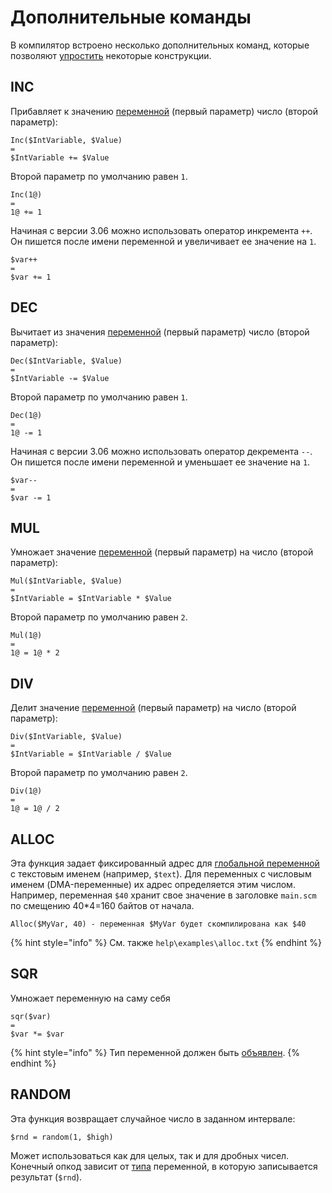 # Дополнительные команды

В компилятор встроено несколько дополнительных команд, которые позволяют [упростить](https://ru.wikipedia.org/wiki/%D0%A1%D0%B8%D0%BD%D1%82%D0%B0%D0%BA%D1%81%D0%B8%D1%87%D0%B5%D1%81%D0%BA%D0%B8%D0%B9_%D1%81%D0%B0%D1%85%D0%B0%D1%80) некоторые конструкции.

## INC

Прибавляет к значению [переменной](variables.md) \(первый параметр\) число \(второй параметр\):

```text
Inc($IntVariable, $Value)
=
$IntVariable += $Value
```

Второй параметр по умолчанию равен `1`.

```text
Inc(1@)
=
1@ += 1
```

Начиная с версии 3.06 можно использовать оператор инкремента `++`. Он пишется после имени переменной и увеличивает ее значение на `1`.

```text
$var++
=
$var += 1
```

## DEC

Вычитает из значения [переменной](variables.md) \(первый параметр\) число \(второй параметр\):

```text
Dec($IntVariable, $Value)
=
$IntVariable -= $Value
```

Второй параметр по умолчанию равен `1`.

```text
Dec(1@)
=
1@ -= 1
```

Начиная с версии 3.06 можно использовать оператор декремента `--`. Он пишется после имени переменной и уменьшает ее значение на `1`.

```text
$var--
=
$var -= 1
```

## MUL

Умножает значение [переменной](variables.md) \(первый параметр\) на число \(второй параметр\):

```text
Mul($IntVariable, $Value)
=
$IntVariable = $IntVariable * $Value
```

Второй параметр по умолчанию равен `2`.

```text
Mul(1@)
=
1@ = 1@ * 2
```

## DIV

Делит значение [переменной](variables.md) \(первый параметр\) на число \(второй параметр\):

```text
Div($IntVariable, $Value)
=
$IntVariable = $IntVariable / $Value
```

Второй параметр по умолчанию равен `2`.

```text
Div(1@)
=
1@ = 1@ / 2
```

## ALLOC 

Эта функция задает фиксированный адрес для [глобальной переменной](variables.md#globalnye-peremennye) с текстовым именем \(например, `$text`\). Для переменных с числовым именем \(DMA-переменные\) их адрес определяется этим числом. Например, переменная `$40` хранит свое значение в заголовке `main.scm` по смещению 40\*4=160 байтов от начала.

```text
Alloc($MyVar, 40) - переменная $MyVar будет скомпилирована как $40
```

{% hint style="info" %}
См. также `help\examples\alloc.txt`
{% endhint %}

## SQR

Умножает переменную на саму себя

```text
sqr($var) 
=
$var *= $var
```

{% hint style="info" %}
Тип переменной должен быть [объявлен](variables.md#konstrukciya-var-end).
{% endhint %}

## RANDOM

Эта функция возвращает случайное число в заданном интервале:

```text
$rnd = random(1, $high)
```

Может использоваться как для целых, так и для дробных чисел. Конечный опкод зависит от [типа](variables.md#konstrukciya-var-end) переменной, в которую записывается результат \(`$rnd`\).

